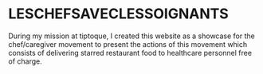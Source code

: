 # LESCHEFSAVECLESSOIGNANTS
During my mission at tiptoque, I created this website as a showcase for the chef/caregiver movement to present the actions of this movement which consists of delivering starred restaurant food to healthcare personnel free of charge.
